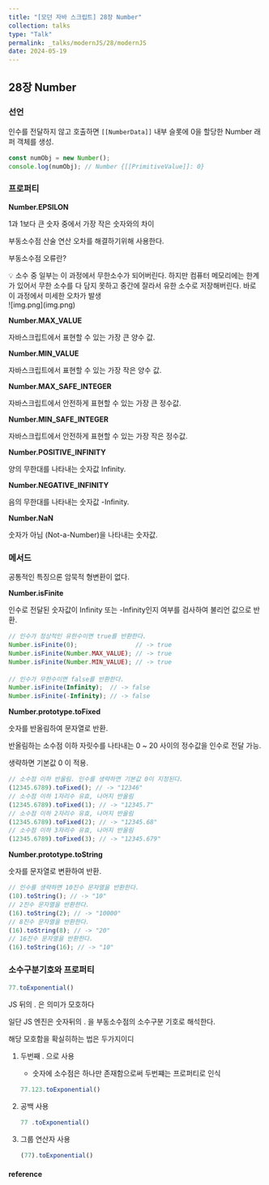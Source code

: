 ```yaml
---
title: "[모던 자바 스크립트] 28장 Number"
collection: talks
type: "Talk"
permalink: _talks/modernJS/28/modernJS
date: 2024-05-19
---
```


## 28장 Number
### 선언

인수를 전달하지 않고 호출하면 `[[NumberData]]` 내부 슬롯에 0을 할당한 Number 래퍼 객체를 생성.

```jsx
const numObj = new Number();
console.log(numObj); // Number {[[PrimitiveValue]]: 0}
```

### 프로퍼티

**Number.EPSILON**

1과 1보다 큰 숫자 중에서 가장 작은 숫자와의 차이

부동소수점 산술 연산 오차를 해결하기위해 사용한다.

부동소수점 오류란?

<aside>
💡 소수 중 일부는 이 과정에서 무한소수가 되어버린다. 하지만 컴퓨터 메모리에는 한계가 있어서 무한 소수를 다 담지 못하고 중간에 잘라서 유한 소수로 저장해버린다. 바로 이 과정에서 미세한 오차가 발생
</aside>
![img.png](img.png)

**Number.MAX_VALUE**

자바스크립트에서 표현할 수 있는 가장 큰 양수 값.

**Number.MIN_VALUE**

자바스크립트에서 표현할 수 있는 가장 작은 양수 값.

**Number.MAX_SAFE_INTEGER**

자바스크립트에서 안전하게 표현할 수 있는 가장 큰 정수값.

**Number.MIN_SAFE_INTEGER**

자바스크립트에서 안전하게 표현할 수 있는 가장 작은 정수값.

**Number.POSITIVE_INFINITY**

양의 무한대를 나타내는 숫자값 Infinity.

**Number.NEGATIVE_INFINITY**

음의 무한대를 나타내는 숫자값 -Infinity.

**Number.NaN**

숫자가 아님 (Not-a-Number)을 나타내는 숫자값.

### 메서드

공통적인 특징으론 암묵적 형변환이 없다.

**Number.isFinite**

인수로 전달된 숫자값이 Infinity 또는 -Infinity인지 여부를 검사하여 불리언 값으로 반환.

```jsx
// 인수가 정상적인 유한수이면 true를 반환한다.
Number.isFinite(0);                // -> true
Number.isFinite(Number.MAX_VALUE); // -> true
Number.isFinite(Number.MIN_VALUE); // -> true

// 인수가 무한수이면 false를 반환한다.
Number.isFinite(Infinity);  // -> false
Number.isFinite(-Infinity); // -> false
```

**Number.prototype.toFixed**

숫자를 반올림하여 문자열로 반환.

반올림하는 소수점 이하 자릿수를 나타내는 0 ~ 20 사이의 정수값을 인수로 전달 가능.

생략하면 기본값 0 이 적용.

```jsx
// 소수점 이하 반올림. 인수를 생략하면 기본값 0이 지정된다.
(12345.6789).toFixed(); // -> "12346"
// 소수점 이하 1자리수 유효, 나머지 반올림
(12345.6789).toFixed(1); // -> "12345.7"
// 소수점 이하 2자리수 유효, 나머지 반올림
(12345.6789).toFixed(2); // -> "12345.68"
// 소수점 이하 3자리수 유효, 나머지 반올림
(12345.6789).toFixed(3); // -> "12345.679"
```

**Number.prototype.toString**

숫자를 문자열로 변환하여 반환.

```jsx
// 인수를 생략하면 10진수 문자열을 반환한다.
(10).toString(); // -> "10"
// 2진수 문자열을 반환한다.
(16).toString(2); // -> "10000"
// 8진수 문자열을 반환한다.
(16).toString(8); // -> "20"
// 16진수 문자열을 반환한다.
(16).toString(16); // -> "10"
```

### 소수구분기호와 프로퍼티

```jsx
77.toExponential()
```

JS 뒤의 . 은 의미가 모호하다

일단 JS 엔진은 숫자뒤의 . 을 부동소수점의 소수구분 기호로 해석한다.

해당 모호함을 확실히하는 법은 두가지이디

1. 두번째 . 으로 사용
    - 숫자에 소수점은 하나만 존재함으로써 두번쨰는 프로퍼티로 인식

    ```jsx
    77.123.toExponential()
    ```

2. 공백 사용

    ```jsx
    77 .toExponential()
    ```

3. 그룹 연산자 사용

    ```jsx
    (77).toExponential()
    ```

#### reference

